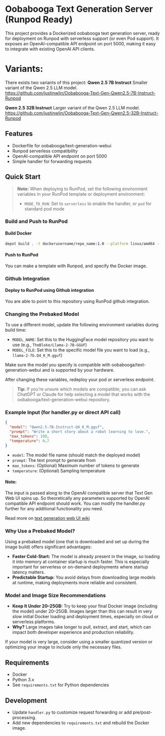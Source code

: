 # Oobabooga Text Generation Server (Runpod Ready)

This project provides a Dockerized oobabooga text generation server, ready for deployment on Runpod with serverless support (or even Pod support). It exposes an OpenAI-compatible API endpoint on port 5000, making it easy to integrate with existing OpenAI API clients.

# Variants:
There exists two variants of this project:
**Qwen 2.5 7B Instruct**
Smaller variant of the Qwen 2.5 LLM model. 
https://github.com/justinwlin/Oobabooga-Text-Gen-Qwen2.5-7B-Instruct-Runpod


**Qwen 2.5 32B Instruct**
Larger variant of the Qwen 2.5 LLM model.
https://github.com/justinwlin/Oobabooga-Text-Gen-Qwen2.5-32B-Instruct-Runpod

## Features
- Dockerfile for oobabooga/text-generation-webui
- Runpod serverless compatibility
- OpenAI-compatible API endpoint on port 5000
- Simple handler for forwarding requests

## Quick Start

> **Note:** When deploying to RunPod, set the following environment variables in your RunPod template or deployment environment:
> - `MODE_TO_RUN`: Set to `serverless` to enable the handler, or `pod` for standard pod mode

### Build and Push to RunPod

#### Build Docker
```bash
depot build . -t dockerusername/repo_name:1.0 --platform linux/amd64 --push
```
#### Push to RunPod
You can make a template with Runpod, and specify the Docker image.

### Github Integration
#### Deploy to RunPod using Github integration
You are able to point to this repository using RunPod github integration.

### Changing the Prebaked Model

To use a different model, update the following environment variables during build time:

- `MODEL_NAME`: Set this to the HuggingFace model repository you want to use (e.g., `TheBloke/Llama-2-7B-GGUF`)
- `MODEL_FILE`: Set this to the specific model file you want to load (e.g., `llama-2-7b.Q4_K_M.gguf`)

Make sure the model you specify is compatible with oobabooga/text-generation-webui and is supported by your hardware.

After changing these variables, redeploy your pod or serverless endpoint.

> **Tip:** If you're unsure which models are compatible, you can ask ChatGPT or Claude for help selecting a model that works with the oobabooga/text-generation-webui repository.

### Example Input (for handler.py or direct API call)
```json
{
  "model": "Qwen2.5-7B-Instruct-Q4_K_M.gguf",
  "prompt": "Write a short story about a robot learning to love.",
  "max_tokens": 100,
  "temperature": 0.7
}
```

- `model`: The model file name (should match the deployed model)
- `prompt`: The text prompt to generate from
- `max_tokens`: (Optional) Maximum number of tokens to generate
- `temperature`: (Optional) Sampling temperature

#### Note:
The input is passed along to the OpenAI compatible server that Text Gen Web UI spins up. So theoretically any parameters supported by OpenAI compatible API endpoint should work. You can modify the handler.py further for any additional functionality you need.

Read more on [text generation web UI wiki](https://github.com/oobabooga/text-generation-webui/wiki/12-%E2%80%90-OpenAI-API)

### Why Use a Prebaked Model?

Using a prebaked model (one that is downloaded and set up during the image build) offers significant advantages:

- **Faster Cold-Start:** The model is already present in the image, so loading it into memory at container startup is much faster. This is especially important for serverless or on-demand deployments where startup latency matters.
- **Predictable Startup:** You avoid delays from downloading large models at runtime, making deployments more reliable and consistent.

### Model and Image Size Recommendations

- **Keep It Under 20–25GB:** Try to keep your final Docker image (including the model) under 20–25GB. Images larger than this can result in very slow initial Docker loading and deployment times, especially on cloud or serverless platforms.
- **Why?** Large images take longer to pull, extract, and start, which can impact both developer experience and production reliability.

If your model is very large, consider using a smaller quantized version or optimizing your image to include only the necessary files.

## Requirements
- Docker
- Python 3.x
- See `requirements.txt` for Python dependencies

## Development
- Update `handler.py` to customize request forwarding or add pre/post-processing.
- Add new dependencies to `requirements.txt` and rebuild the Docker image.
